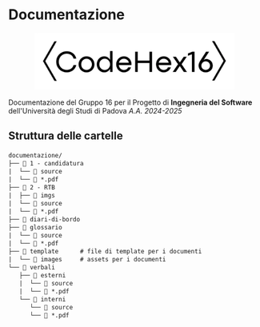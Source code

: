 # Documentazione
<p align=center>
<img src="https://github.com/CodeHex16/documentazione/blob/main/template/images/logo_extended_b.webp" width=400 alt="CodeHex16 Logo">
</p>

Documentazione del Gruppo 16 per il Progetto di **Ingegneria del Software** dell'Università degli Studi di Padova _A.A. 2024-2025_

## Struttura delle cartelle
<!-- INIZIO TREE DIRECTORY -->
```
documentazione/
├── 📁 1 - candidatura
|  └── 📁 source
|  └── 📄 *.pdf
├── 📁 2 - RTB
|  ├── 📁 imgs
|  └── 📁 source
|  └── 📄 *.pdf
├── 📁 diari-di-bordo
├── 📁 glossario
|  └── 📁 source
|  └── 📄 *.pdf
├── 📁 template		# file di template per i documenti
|  └── 📁 images		# assets per i documenti
└── 📁 verbali
   ├── 📁 esterni
   |  └── 📁 source
   |  └── 📄 *.pdf
   └── 📁 interni
      └── 📁 source
      └── 📄 *.pdf
```
<!-- FINE TREE DIRECTORY -->